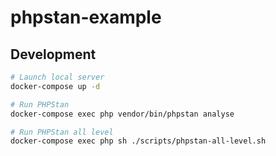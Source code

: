 # phpstan-example

## Development

```bash
# Launch local server
docker-compose up -d

# Run PHPStan
docker-compose exec php vendor/bin/phpstan analyse

# Run PHPStan all level
docker-compose exec php sh ./scripts/phpstan-all-level.sh
```
